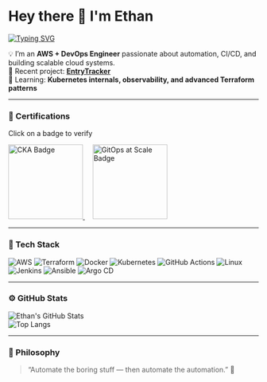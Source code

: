 # Hey there 👋 I'm Ethan

[![Typing SVG](https://readme-typing-svg.demolab.com?font=Fira+Code&weight=500&size=22&pause=1000&color=4895EF&center=true&vCenter=true&width=665&lines=AWS+%7C+DevOps+Engineer;Automation+and+Infrastructure+Enthusiast;Continuous+Learning+%26+Optimization)](https://git.io/typing-svg)

💡 I’m an **AWS + DevOps Engineer** passionate about automation, CI/CD, and building scalable cloud systems.  
🚀 Recent project: [**EntryTracker**](https://github.com/neon-eyes/EntryTracker)  
🌱 Learning: **Kubernetes internals, observability, and advanced Terraform patterns**

---

### 🏅 Certifications

Click on a badge to verify 

<a href="https://www.credly.com/badges/7af5a933-a127-46e7-a1f0-be5efbddbcaa">
  <img src="https://images.credly.com/size/340x340/images/8b8ed108-e77d-4396-ac59-2504583b9d54/cka_from_cncfsite__281_29.png" width="150" height="150" alt="CKA Badge">
</a>&nbsp;&nbsp;&nbsp;
<a href="https://www.credly.com/badges/ecce0d90-c79f-434a-8990-0de68acba2a7">
  <img src="https://images.credly.com/images/0acce3e3-a7a4-44df-80ba-fcbf4bbdc147/blob" width="150" height="150" alt="GitOps at Scale Badge">
</a>

---

### 🧠 Tech Stack
![AWS](https://img.shields.io/badge/AWS-%23FF9900.svg?style=for-the-badge&logo=amazonaws&logoColor=white)
![Terraform](https://img.shields.io/badge/Terraform-%235835CC.svg?style=for-the-badge&logo=terraform&logoColor=white)
![Docker](https://img.shields.io/badge/Docker-%230db7ed.svg?style=for-the-badge&logo=docker&logoColor=white)
![Kubernetes](https://img.shields.io/badge/Kubernetes-%23326ce5.svg?style=for-the-badge&logo=kubernetes&logoColor=white)
![GitHub Actions](https://img.shields.io/badge/GitHub_Actions-%232671E5.svg?style=for-the-badge&logo=githubactions&logoColor=white)
![Linux](https://img.shields.io/badge/Linux-FCC624?style=for-the-badge&logo=linux&logoColor=black)
![Jenkins](	https://img.shields.io/badge/Jenkins-D24939?style=for-the-badge&logo=Jenkins&logoColor=white)
![Ansible](https://img.shields.io/badge/Ansible-000000?style=for-the-badge&logo=ansible&logoColor=white)
![Argo CD](https://img.shields.io/badge/Argo%20CD-1e0b3e?style=for-the-badge&logo=argo&logoColor=#d16044)
![]()
![]()
![]()
![]()
![]()

---

### ⚙️ GitHub Stats
![Ethan's GitHub Stats](https://github-readme-stats.vercel.app/api?username=neon-eyes&show_icons=true&theme=tokyonight)<br/>
![Top Langs](https://github-readme-stats.vercel.app/api/top-langs/?username=neon-eyes&layout=compact&theme=tokyonight)

---

### 🧩 Philosophy
> “Automate the boring stuff — then automate the automation.” 🤖
